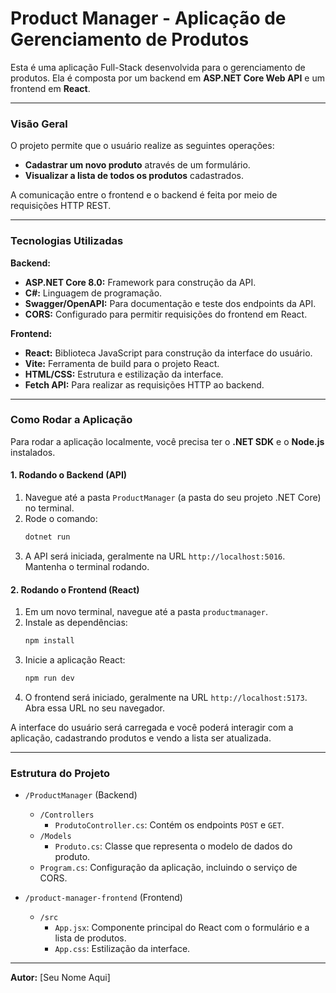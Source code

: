 # Product Manager - Aplicação de Gerenciamento de Produtos

Esta é uma aplicação Full-Stack desenvolvida para o gerenciamento de produtos. Ela é composta por um backend em **ASP.NET Core Web API** e um frontend em **React**.

---

### Visão Geral

O projeto permite que o usuário realize as seguintes operações:

* **Cadastrar um novo produto** através de um formulário.
* **Visualizar a lista de todos os produtos** cadastrados.

A comunicação entre o frontend e o backend é feita por meio de requisições HTTP REST.

---

### Tecnologias Utilizadas

**Backend:**
* **ASP.NET Core 8.0:** Framework para construção da API.
* **C#:** Linguagem de programação.
* **Swagger/OpenAPI:** Para documentação e teste dos endpoints da API.
* **CORS:** Configurado para permitir requisições do frontend em React.

**Frontend:**
* **React:** Biblioteca JavaScript para construção da interface do usuário.
* **Vite:** Ferramenta de build para o projeto React.
* **HTML/CSS:** Estrutura e estilização da interface.
* **Fetch API:** Para realizar as requisições HTTP ao backend.

---

### Como Rodar a Aplicação

Para rodar a aplicação localmente, você precisa ter o **.NET SDK** e o **Node.js** instalados.

#### 1. Rodando o Backend (API)

1.  Navegue até a pasta `ProductManager` (a pasta do seu projeto .NET Core) no terminal.
2.  Rode o comando:
    ```bash
    dotnet run
    ```
3.  A API será iniciada, geralmente na URL `http://localhost:5016`. Mantenha o terminal rodando.

#### 2. Rodando o Frontend (React)

1.  Em um novo terminal, navegue até a pasta `productmanager`.
2.  Instale as dependências:
    ```bash
    npm install
    ```
3.  Inicie a aplicação React:
    ```bash
    npm run dev
    ```
4.  O frontend será iniciado, geralmente na URL `http://localhost:5173`. Abra essa URL no seu navegador.

A interface do usuário será carregada e você poderá interagir com a aplicação, cadastrando produtos e vendo a lista ser atualizada.

---

### Estrutura do Projeto

* `/ProductManager` (Backend)
    * `/Controllers`
        * `ProdutoController.cs`: Contém os endpoints `POST` e `GET`.
    * `/Models`
        * `Produto.cs`: Classe que representa o modelo de dados do produto.
    * `Program.cs`: Configuração da aplicação, incluindo o serviço de CORS.

* `/product-manager-frontend` (Frontend)
    * `/src`
        * `App.jsx`: Componente principal do React com o formulário e a lista de produtos.
        * `App.css`: Estilização da interface.

---

**Autor:** [Seu Nome Aqui]
